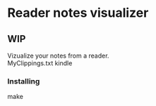 # Reader notes visualizer
## **WIP**
Vizualize your notes from a reader.  
MyClippings.txt kindle

### Installing

make
